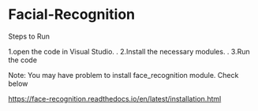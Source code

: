 # Facial-Recognition

Steps to Run

1.open the code in Visual Studio.
.
2.Install the necessary modules.
.
3.Run the code

Note: You may have problem to install face_recognition module. Check below

https://face-recognition.readthedocs.io/en/latest/installation.html
